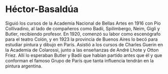 # Héctor-Basaldúa
Siguió los cursos de la Academia Nacional de Bellas Artes en 1916 con Pio Collivadino, al lado de compañeros como Badii, Spilimbergo, Neim, Gigli y Butler, recibiendo profesor. En 1920, comenzó su labor como escenógrafo para el teatro Colón, y en 1923 la provincia de Buenos Aires lo becó para estudiar pintura y dibujo en París. Asistió a los cursos de Charles Guerin en la Academia de Colarossi, junto a las enseñanzas de André Lhote y Otton Friez. Allí lo esperaban Butler y Badii que habían partido antes que él y que conforman el famoso Grupo de París que tanta influencia tendrán en la pintura argentina. 
